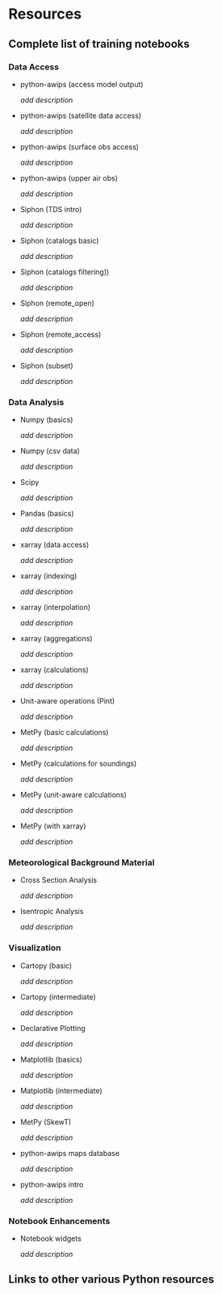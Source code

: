 Resources
=========

## Complete list of training notebooks

### Data Access

* python-awips (access model output)

  _add description_

* python-awips (satellite data access)

  _add description_

* python-awips (surface obs access)

  _add description_

* python-awips (upper air obs)

  _add description_

* Siphon (TDS intro)

  _add description_

* Siphon (catalogs basic)

  _add description_

* Siphon (catalogs filtering))

  _add description_

* Siphon (remote_open)

  _add description_

* Siphon (remote_access)

  _add description_

* Siphon (subset)

  _add description_

### Data Analysis
* Numpy (basics)

  _add description_

* Numpy (csv data)

  _add description_

* Scipy

  _add description_

* Pandas (basics)

  _add description_

* xarray (data access)

  _add description_

* xarray (indexing)

  _add description_

* xarray (interpolation)

  _add description_

* xarray (aggregations)

  _add description_

* xarray (calculations)

  _add description_

* Unit-aware operations (Pint)

  _add description_

* MetPy (basic calculations)

  _add description_

* MetPy (calculations for soundings)

  _add description_

* MetPy (unit-aware calculations)

  _add description_

* MetPy (with xarray)

  _add description_

### Meteorological Background Material
* Cross Section Analysis

  _add description_

* Isentropic Analysis

  _add description_

### Visualization
* Cartopy (basic)

  _add description_

* Cartopy (intermediate)

  _add description_

* Declarative Plotting

  _add description_

* Matplotlib (basics)

  _add description_

* Matplotlib (intermediate)

  _add description_

* MetPy (SkewT)

  _add description_

* python-awips maps database

  _add description_

* python-awips intro

  _add description_

### Notebook Enhancements
* Notebook widgets

  _add description_

## Links to other various Python resources
